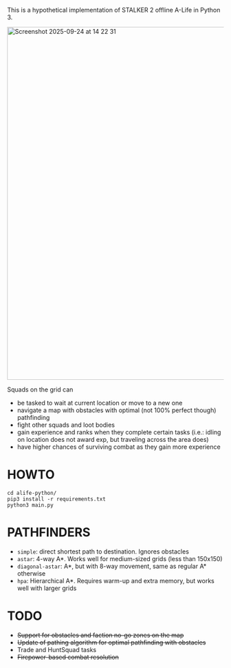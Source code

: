 This is a hypothetical implementation of STALKER 2 offline A-Life in Python 3.

<img width="1440" height="819" alt="Screenshot 2025-09-24 at 14 22 31" src="https://github.com/user-attachments/assets/09001260-bbfd-49e4-9e6e-8d04277e3c76" />

Squads on the grid can
- be tasked to wait at current location or move to a new one
- navigate a map with obstacles with optimal (not 100% perfect though) pathfinding
- fight other squads and loot bodies
- gain experience and ranks when they complete certain tasks (i.e.: idling on location does not award exp, but traveling across the area does)
- have higher chances of surviving combat as they gain more experience

# HOWTO
    cd alife-python/
    pip3 install -r requirements.txt
    python3 main.py

# PATHFINDERS
- `simple`: direct shortest path to destination. Ignores obstacles
- `astar`: 4-way A*. Works well for medium-sized grids (less than 150x150)
- `diagonal-astar`: A*, but with 8-way movement, same as regular A* otherwise
- `hpa`: Hierarchical A*. Requires warm-up and extra memory, but works well with larger grids

# TODO
- ~~Support for obstacles and faction no-go zones on the map~~
- ~~Update of pathing algorithm for optimal pathfinding with obstacles~~
- Trade and HuntSquad tasks
- ~~Firepower-based combat resolution~~
